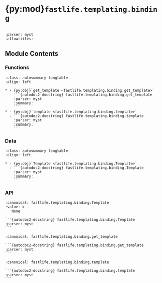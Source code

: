 # {py:mod}`fastlife.templating.binding`

```{py:module} fastlife.templating.binding
```

```{autodoc2-docstring} fastlife.templating.binding
:parser: myst
:allowtitles:
```

## Module Contents

### Functions

````{list-table}
:class: autosummary longtable
:align: left

* - {py:obj}`get_template <fastlife.templating.binding.get_template>`
  - ```{autodoc2-docstring} fastlife.templating.binding.get_template
    :parser: myst
    :summary:
    ```
* - {py:obj}`template <fastlife.templating.binding.template>`
  - ```{autodoc2-docstring} fastlife.templating.binding.template
    :parser: myst
    :summary:
    ```
````

### Data

````{list-table}
:class: autosummary longtable
:align: left

* - {py:obj}`Template <fastlife.templating.binding.Template>`
  - ```{autodoc2-docstring} fastlife.templating.binding.Template
    :parser: myst
    :summary:
    ```
````

### API

````{py:data} Template
:canonical: fastlife.templating.binding.Template
:value: >
   None

```{autodoc2-docstring} fastlife.templating.binding.Template
:parser: myst
```

````

````{py:function} get_template(template: str, *, content_type: str = 'text/html') -> fastlife.templating.binding.TemplateEngine
:canonical: fastlife.templating.binding.get_template

```{autodoc2-docstring} fastlife.templating.binding.get_template
:parser: myst
```
````

````{py:function} template(template_path: str) -> fastlife.templating.binding.Template
:canonical: fastlife.templating.binding.template

```{autodoc2-docstring} fastlife.templating.binding.template
:parser: myst
```
````
